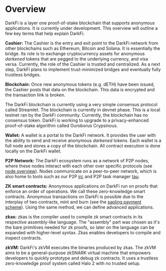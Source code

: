 # Overview

DarkFi is a layer one proof-of-stake blockchain that supports anonymous
applications. It is currently under development. This overview will
outline a few key terms that help explain DarkFi.

**Cashier:** The Cashier is the entry and exit point to the DarkFi
network from other blockchains such as Ethereum, Bitcoin and Solana. It is
essentially the bridge. Its role is to exchange cryptocurrency assets for
anonymous _darkened_ tokens that are pegged to the underlying currency,
and visa versa. Currently, the role of the Cashier is trusted and
centralized. As a next step, DarkFi plans to implement trust-minimized
bridges and eventually fully trustless bridges.

**Blockchain:** Once new anonymous tokens (e.g. dETH) have been issued,
the Cashier posts that data on the blockchain. This data is encrypted
and the transaction link is broken.

The DarkFi blockchain is currently using a very simple consensus protocol
called Streamlet. The blockchain is currently in devnet phase. This is a
local testnet ran by the DarkFi community. Currently, the blockchain has
no consensus token. DarkFi is working to upgrade to a privacy-enhanced
proof-of-stake algorithm called Ouroborus Crypsinous.

**Wallet:** A wallet is a portal to the DarkFi network. It provides
the user with the ability to send and receive anonymous _darkened_
tokens. Each wallet is a full node and stores a copy of the
blockchain. All contract execution is done locally on the DarkFi wallet.

**P2P Network:** The DarkFi ecosystem runs as a network of P2P nodes,
where these nodes interact with each other over specific protocols (see
[node overview](dna.md)). Nodes communicate on a peer-to-peer network,
which is also home to tools such as our P2P [irc](../misc/ircd.md)
and P2P task manager [tau](../misc/tau.md).

**ZK smart contracts:** Anonymous applications on DarkFi run on proofs
that enforce an order of operations. We call these zero-knowledge smart
contracts. Anonymous transactions on DarkFi is possible due to the
interplay of two contracts, mint and burn (see the [sapling payment
scheme](../zkas/examples/sapling.md)). Using the same method, we can
define advanced applications.

**zkas:** zkas is the compiler used to compile zk smart contracts in
its respective assembly-like language. The "assembly" part was chosen as
it's the bare primitives needed for zk proofs, so later on the language
can be expanded with higher-level syntax. Zkas enables developers to
compile and inspect contracts.

**zkVM:** DarkFi's zkVM executes the binaries produced by zkas. The
zkVM aims to be a general-purpose zkSNARK virtual machine that empowers
developers to quickly prototype and debug zk contracts. It uses a
trustless zero-knowledge proof system called Halo 2 with no trusted setup.
